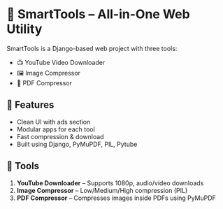 # 🔧 SmartTools – All-in-One Web Utility

SmartTools is a Django-based web project with three tools:

- 📺 YouTube Video Downloader  
- 🖼️ Image Compressor  
- 📄 PDF Compressor  

## 🚀 Features

- Clean UI with ads section  
- Modular apps for each tool  
- Fast compression & download  
- Built using Django, PyMuPDF, PIL, Pytube  

## 📁 Tools

1. **YouTube Downloader** – Supports 1080p, audio/video downloads  
2. **Image Compressor** – Low/Medium/High compression (PIL)  
3. **PDF Compressor** – Compresses images inside PDFs using PyMuPDF  


